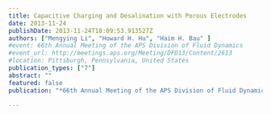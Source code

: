 ```yaml
---
title: Capacitive Charging and Desalination with Porous Electrodes
date: 2013-11-24
publishDate: 2013-11-24T18:09:53.913527Z
authors: ["Mengying Li", "Howard H. Hu", "Haim H. Bau" ]
#event: 66th Annual Meeting of the APS Division of Fluid Dynamics
#event_url: http://meetings.aps.org/Meeting/DFD13/Content/2613
#location: Pittsburgh, Pennsylvania, United States
publication_types: ["7"]
abstract: ""
featured: false
publication: "*66th Annual Meeting of the APS Division of Fluid Dynamics*, Pittsburgh, Pennsylvania, United States"

---
```

